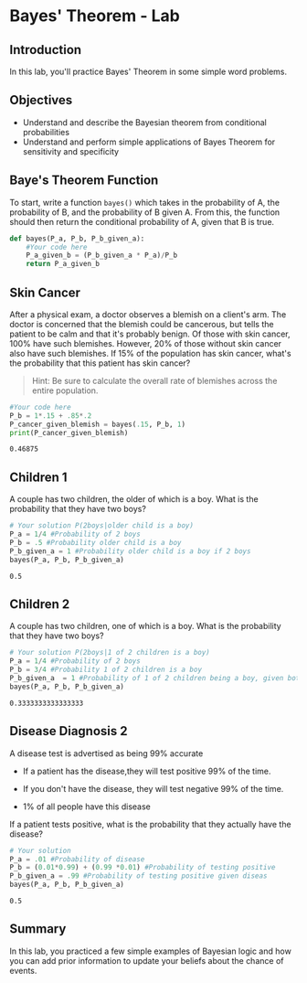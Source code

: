 
# Bayes' Theorem - Lab

## Introduction

In this lab, you'll practice Bayes' Theorem in some simple word problems. 

## Objectives
* Understand and describe the Bayesian theorem from conditional probabilities
* Understand and perform simple applications of Bayes Theorem for sensitivity and specificity

## Baye's Theorem Function

To start, write a function `bayes()` which takes in the probability of A, the probability of B, and the probability of B given A. From this, the function should then return the conditional probability of A, given that B is true.


```python
def bayes(P_a, P_b, P_b_given_a):
    #Your code here
    P_a_given_b = (P_b_given_a * P_a)/P_b
    return P_a_given_b
```

## Skin Cancer

After a physical exam, a doctor observes a blemish on a client's arm. The doctor is concerned that the blemish could be cancerous, but tells the patient to be calm and that it's probably benign. Of those with skin cancer, 100% have such blemishes. However, 20% of those without skin cancer also have such blemishes. If 15% of the population has skin cancer, what's the probability that this patient has skin cancer? 

> Hint: Be sure to calculate the overall rate of blemishes across the entire population.


```python
#Your code here
P_b = 1*.15 + .85*.2
P_cancer_given_blemish = bayes(.15, P_b, 1)
print(P_cancer_given_blemish)
```

    0.46875


## Children 1 

A couple has two children, the older of which is a boy. What is the probability that they have two boys?



```python
# Your solution P(2boys|older child is a boy)
P_a = 1/4 #Probability of 2 boys
P_b = .5 #Probability older child is a boy
P_b_given_a = 1 #Probability older child is a boy if 2 boys
bayes(P_a, P_b, P_b_given_a)
```




    0.5



## Children  2

A couple has two children, one of which is a boy. What is the probability that they have two boys?


```python
# Your solution P(2boys|1 of 2 children is a boy)
P_a = 1/4 #Probability of 2 boys
P_b = 3/4 #Probability 1 of 2 children is a boy
P_b_given_a  = 1 #Probability of 1 of 2 children being a boy, given both are boys
bayes(P_a, P_b, P_b_given_a)
```




    0.3333333333333333



## Disease Diagnosis 2

A disease test is advertised as being 99% accurate 

* If a patient has the disease,they  will test positive 99% of the time.

* If you don't have the disease, they will test negative 99% of the time. 

* 1% of all people have this disease 

If a patient tests positive, what is the probability that they actually have the disease?


```python
# Your solution
P_a = .01 #Probability of disease
P_b = (0.01*0.99) + (0.99 *0.01) #Probability of testing positive
P_b_given_a = .99 #Probability of testing positive given diseas
bayes(P_a, P_b, P_b_given_a)
```




    0.5



## Summary 

In this lab, you practiced a few simple examples of Bayesian logic and how you can add prior information to update your beliefs about the chance of events.
